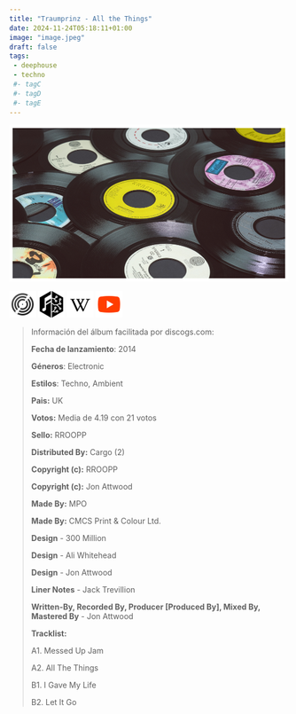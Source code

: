```yaml
---
title: "Traumprinz - All the Things"
date: 2024-11-24T05:18:11+01:00
image: "image.jpeg"
draft: false
tags:
 - deephouse
 - techno
 #- tagC
 #- tagD
 #- tagE
---
```

![cover](image.jpeg (Traumprinz - All-The-Things))
 
[![discogs](../links/svg/discogs.png (discogs))](https://www.discogs.com/master/723952)
[![musicbrainz](../links/svg/musicbrainz.png (musicbrainz))](https://musicbrainz.org/release/f30f17d6-13ea-4dbe-968d-270139b19942)
[![wikipedia](../links/svg/wikipedia.png (wikipedia))](error)
[![youtube](../links/svg/youtube.png (youtube))](https://www.youtube.com/playlist?list=PL6Hrbe9bwu6_JKyTKvWHmq8t7_yDbnP0h)
 
<!-- [![bandcamp](../links/svg/bandcamp.png (bandcamp))](error) error busqueda -->
<!-- [![lastfm](../links/svg/lastfm.png (lastfm))]() -->
<!-- [![spotify](../links/svg/spotify.png (putify))]() -->
 
> Información del álbum facilitada por discogs.com:
> 
> **Fecha de lanzamiento**: 2014
> 
> **Géneros**: Electronic
> 
> **Estilos**: Techno, Ambient
> 
> **Pais:** UK
> 
> **Votos:** Media de 4.19 con 21 votos
> 
> **Sello:** RROOPP
> 
> **Distributed By:** Cargo (2)
> 
> **Copyright (c):** RROOPP
> 
> **Copyright (c):** Jon Attwood
> 
> **Made By:** MPO
> 
> **Made By:** CMCS Print & Colour Ltd.
> 
> **Design** - 300 Million
> 
> **Design** - Ali Whitehead
> 
> **Design** - Jon Attwood
> 
> **Liner Notes** - Jack Trevillion
> 
> **Written-By, Recorded By, Producer [Produced By], Mixed By, Mastered By** - Jon Attwood
> 
> 
> 
> **Tracklist:**
> 
>   A1. Messed Up Jam    
> 
>   A2. All The Things    
> 
>   B1. I Gave My Life    
> 
>   B2. Let It Go    
> 
